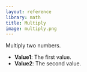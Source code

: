 ```yaml
---
layout: reference
library: math
title: Multiply
image: multiply.png
---
```

Multiply two numbers.

* **Value1**: The first value.
* **Value2**: The second value.
